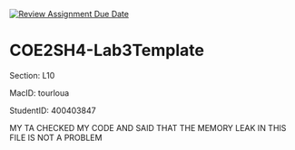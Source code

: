 [![Review Assignment Due Date](https://classroom.github.com/assets/deadline-readme-button-24ddc0f5d75046c5622901739e7c5dd533143b0c8e959d652212380cedb1ea36.svg)](https://classroom.github.com/a/UgAAsy80)
# COE2SH4-Lab3Template

Section: L10

MacID: tourloua

StudentID: 400403847

MY TA CHECKED MY CODE AND SAID THAT THE MEMORY LEAK IN THIS FILE IS NOT A PROBLEM
